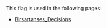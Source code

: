 This flag is used in the following pages:
 - [Birsartanses_Decisions](../decisions/Birsartanses_Decisions.md)

